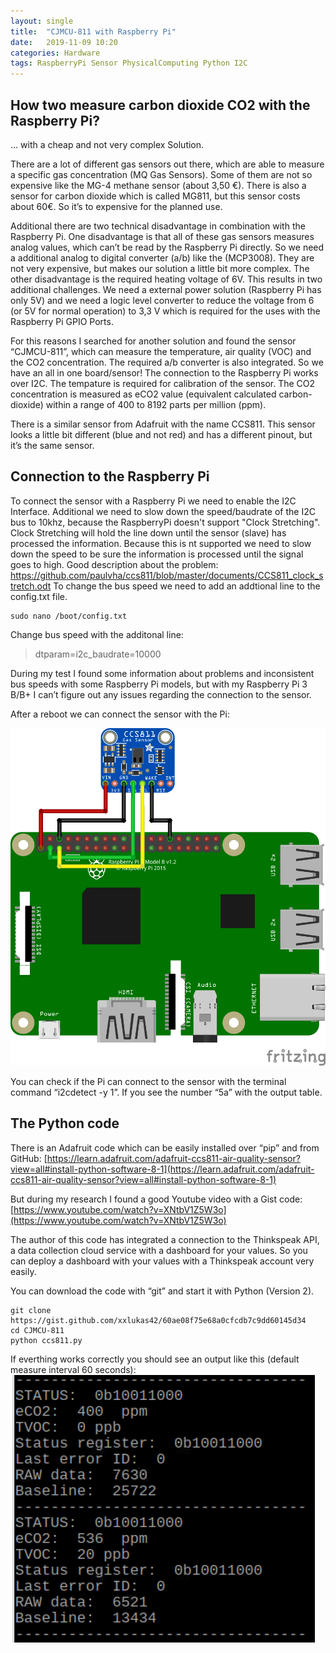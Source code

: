 ```yaml
---
layout: single
title:  "CJMCU-811 with Raspberry Pi"
date:   2019-11-09 10:20
categories: Hardware
tags: RaspberryPi Sensor PhysicalComputing Python I2C
---
```


## How two measure carbon dioxide CO2 with the Raspberry Pi?

… with a cheap and not very complex Solution.

There are a lot of different gas sensors out there, which are able to measure a specific gas concentration (MQ Gas Sensors). Some of them are not so expensive like the MG-4 methane sensor (about 3,50 €). There is also a sensor for carbon dioxide which is called MG811, but this sensor costs about 60€. So it’s to expensive for the planned use.

Additional there are two technical disadvantage in combination with the Raspberry Pi. One disadvantage is that all of these gas sensors measures analog values, which can’t be read by the Raspberry Pi directly. So we need a additional analog to digital converter (a/b) like the (MCP3008). They are not very expensive, but makes our solution a little bit more complex. The other disadvantage is the required heating voltage of 6V. This results in two additional challenges. We need a external power solution (Raspberry Pi has only 5V) and we need a logic level converter to reduce the voltage from 6 (or 5V for normal operation) to 3,3 V which is required for the uses with the Raspberry Pi GPIO Ports.

For this reasons I searched for another solution and found the sensor “CJMCU-811”, which can measure the temperature, air quality (VOC) and the CO2 concentration. The required a/b converter is also integrated. So we have an all in one board/sensor! The connection to the Raspberry Pi works over I2C.
The tempature is required for calibration of the sensor. The CO2 concentration is measured as eCO2 value (equivalent calculated carbon-dioxide) within a range of 400 to 8192 parts per million (ppm).

There is a similar sensor from Adafruit with the name CCS811. This sensor looks a little bit different (blue and not red) and has a different pinout, but it’s the same sensor.

## Connection to the Raspberry Pi

To connect the sensor with a Raspberry Pi we need to enable the I2C Interface. Additional we need to slow down the speed/baudrate of the I2C bus to 10khz, because the RaspberryPi doesn't support "Clock Stretching". Clock Stretching will hold the line down until the sensor (slave) has processed the information. Because this is nt supported we need to slow down the speed to be sure the information is processed until the signal goes to high. Good description about the problem: https://github.com/paulvha/ccs811/blob/master/documents/CCS811_clock_stretch.odt
To change the bus speed we need to add an addtional line to the config.txt file.

```shell
sudo nano /boot/config.txt
```

Change bus speed with the additonal line:

> dtparam=i2c_baudrate=10000

During my test I found some information about problems and inconsistent bus speeds with some Raspberry Pi models, but with my Raspberry Pi 3 B/B+ I can’t figure out any issues regarding the connection to the sensor.

After a reboot we can connect the sensor with the Pi:

![CJMCU-811 Sketch](/assets/sketch_CJMCU811.png)

You can check if the Pi can connect to the sensor with the terminal command “i2cdetect -y 1”. If you see the number “5a” with the output table.

## The Python code

There is an Adafruit code which can be easily installed over “pip” and from GitHub: [https://learn.adafruit.com/adafruit-ccs811-air-quality-sensor?view=all#install-python-software-8-1](https://learn.adafruit.com/adafruit-ccs811-air-quality-sensor?view=all#install-python-software-8-1)

But during my research I found a good Youtube video with a Gist code: [https://www.youtube.com/watch?v=XNtbV1Z5W3o](https://www.youtube.com/watch?v=XNtbV1Z5W3o)

The author of this code has integrated a connection to the Thinkspeak API, a data collection cloud service with a dashboard for your values. So you can deploy a dashboard with your values with a Thinkspeak account very easily.

You can download the code with “git” and start it with Python (Version 2).

```shell
git clone https://gist.github.com/xxlukas42/60ae08f75e68a0cfcdb7c9dd60145d34
cd CJMCU-811
python ccs811.py
```

If everthing works correctly you should see an output like this (default measure interval 60 seconds):   
![CJMCU-811 Output](/assets/output.png)